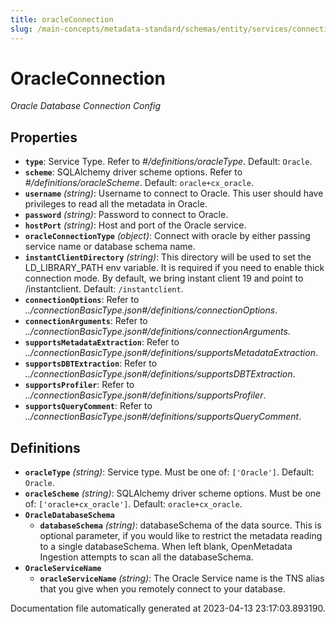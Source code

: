 ```yaml
---
title: oracleConnection
slug: /main-concepts/metadata-standard/schemas/entity/services/connections/database/oracleconnection
---
```


# OracleConnection

*Oracle Database Connection Config*

## Properties

- **`type`**: Service Type. Refer to *#/definitions/oracleType*. Default: `Oracle`.
- **`scheme`**: SQLAlchemy driver scheme options. Refer to *#/definitions/oracleScheme*. Default: `oracle+cx_oracle`.
- **`username`** *(string)*: Username to connect to Oracle. This user should have privileges to read all the metadata in Oracle.
- **`password`** *(string)*: Password to connect to Oracle.
- **`hostPort`** *(string)*: Host and port of the Oracle service.
- **`oracleConnectionType`** *(object)*: Connect with oracle by either passing service name or database schema name.
- **`instantClientDirectory`** *(string)*: This directory will be used to set the LD_LIBRARY_PATH env variable. It is required if you need to enable thick connection mode. By default, we bring instant client 19 and point to /instantclient. Default: `/instantclient`.
- **`connectionOptions`**: Refer to *../connectionBasicType.json#/definitions/connectionOptions*.
- **`connectionArguments`**: Refer to *../connectionBasicType.json#/definitions/connectionArguments*.
- **`supportsMetadataExtraction`**: Refer to *../connectionBasicType.json#/definitions/supportsMetadataExtraction*.
- **`supportsDBTExtraction`**: Refer to *../connectionBasicType.json#/definitions/supportsDBTExtraction*.
- **`supportsProfiler`**: Refer to *../connectionBasicType.json#/definitions/supportsProfiler*.
- **`supportsQueryComment`**: Refer to *../connectionBasicType.json#/definitions/supportsQueryComment*.
## Definitions

- **`oracleType`** *(string)*: Service type. Must be one of: `['Oracle']`. Default: `Oracle`.
- **`oracleScheme`** *(string)*: SQLAlchemy driver scheme options. Must be one of: `['oracle+cx_oracle']`. Default: `oracle+cx_oracle`.
- **`OracleDatabaseSchema`**
  - **`databaseSchema`** *(string)*: databaseSchema of the data source. This is optional parameter, if you would like to restrict the metadata reading to a single databaseSchema. When left blank, OpenMetadata Ingestion attempts to scan all the databaseSchema.
- **`OracleServiceName`**
  - **`oracleServiceName`** *(string)*: The Oracle Service name is the TNS alias that you give when you remotely connect to your database.


Documentation file automatically generated at 2023-04-13 23:17:03.893190.
